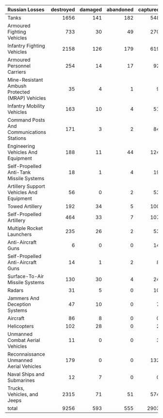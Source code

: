 | Russian Losses                                   |   destroyed |   damaged |   abandoned |   captured |   total |
|:-------------------------------------------------|------------:|----------:|------------:|-----------:|--------:|
| Tanks                                            |        1656 |       141 |         182 |        548 |    2527 |
| Armoured Fighting Vehicles                       |         733 |        30 |          49 |        270 |    1082 |
| Infantry Fighting Vehicles                       |        2158 |       126 |         179 |        619 |    3082 |
| Armoured Personnel Carriers                      |         254 |        14 |          17 |         92 |     377 |
| Mine-Resistant Ambush Protected  (MRAP) Vehicles |          35 |         4 |           1 |          9 |      49 |
| Infantry Mobility Vehicles                       |         163 |        10 |           4 |         51 |     228 |
| Command Posts And Communications Stations        |         171 |         3 |           2 |         84 |     260 |
| Engineering Vehicles And Equipment               |         188 |        11 |          44 |        124 |     367 |
| Self-Propelled Anti-Tank Missile Systems         |          18 |         1 |           4 |         19 |      42 |
| Artillery Support Vehicles And Equipment         |          56 |         0 |           2 |         53 |     111 |
| Towed Artillery                                  |         192 |        34 |           5 |        100 |     331 |
| Self-Propelled Artillery                         |         464 |        33 |           7 |        107 |     611 |
| Multiple Rocket Launchers                        |         235 |        26 |           2 |         53 |     316 |
| Anti-Aircraft Guns                               |           6 |         0 |           0 |         14 |      20 |
| Self-Propelled Anti-Aircraft Guns                |          14 |         1 |           2 |          8 |      25 |
| Surface-To-Air Missile Systems                   |         130 |        30 |           4 |         24 |     188 |
| Radars                                           |          31 |         5 |           0 |         10 |      46 |
| Jammers And Deception Systems                    |          47 |        10 |           0 |          7 |      64 |
| Aircraft                                         |          86 |         8 |           0 |          0 |      94 |
| Helicopters                                      |         102 |        28 |           0 |          2 |     132 |
| Unmanned Combat Aerial Vehicles                  |          11 |         0 |           0 |          3 |      14 |
| Reconnaissance Unmanned Aerial Vehicles          |         179 |         0 |           0 |        132 |     311 |
| Naval Ships and Submarines                       |          12 |         7 |           0 |          0 |      19 |
| Trucks, Vehicles, and Jeeps                      |        2315 |        71 |          51 |        574 |    3011 |
| total                                            |        9256 |       593 |         555 |       2903 |   13307 |